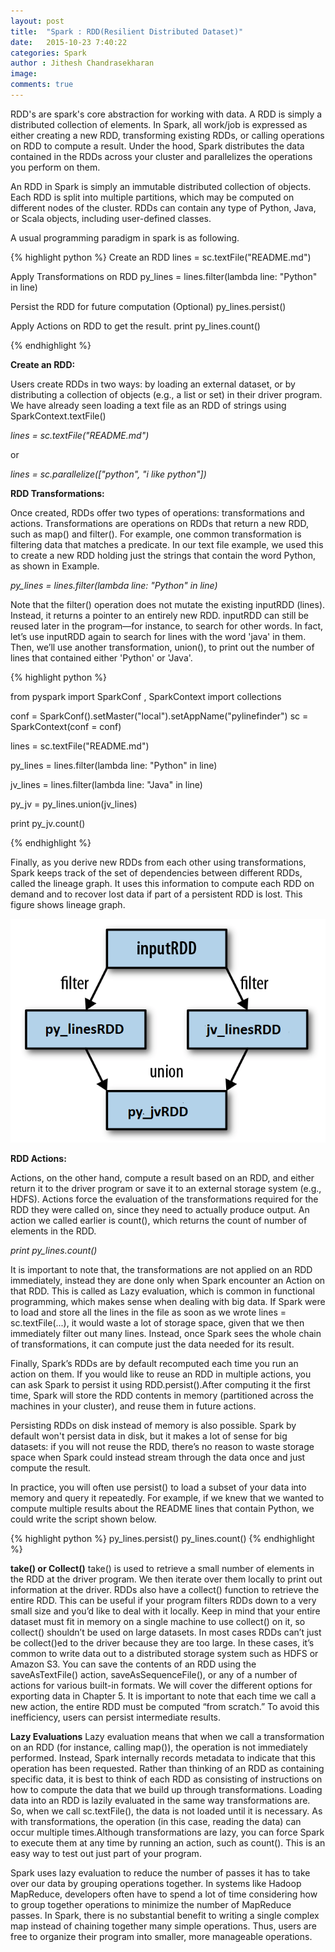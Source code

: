 ```yaml
---
layout: post
title:  "Spark : RDD(Resilient Distributed Dataset)"
date:   2015-10-23 7:40:22
categories: Spark
author : Jithesh Chandrasekharan
image: 
comments: true
---
```


RDD's are spark's core abstraction for working with data. A RDD is simply a distributed collection of elements. In Spark, all work/job is expressed as either creating a new RDD, transforming existing RDDs, or calling operations on RDD to compute a result. Under the hood, Spark distributes the data contained in the RDDs across your cluster and parallelizes the operations you perform on them.

An RDD in Spark is simply an immutable distributed collection of objects. Each RDD is split into multiple partitions, which may be computed on different nodes of the cluster. RDDs can contain any type of Python, Java, or Scala objects, including user-defined classes. 

A usual programming paradigm in spark is as following.

{% highlight python %}
Create an RDD 
	lines = sc.textFile("README.md")

Apply Transformations on RDD
	py_lines = lines.filter(lambda line: "Python" in line)

Persist the RDD for future computation (Optional)
	py_lines.persist()

Apply Actions on RDD to get the result.
	print py_lines.count()

{% endhighlight %}

**Create an RDD:**

Users create RDDs in two ways: by loading an external dataset, or by distributing a collection of objects (e.g., a list or set) in their driver program. We have already seen loading a text file as an RDD of strings using SparkContext.textFile()

*lines = sc.textFile("README.md")*

or

*lines = sc.parallelize(["python", "i like python"])*


**RDD Transformations:**

Once created, RDDs offer two types of operations: transformations and actions. Transformations are operations on RDDs that return a new RDD, such as map() and filter(). For example, one common transformation is filtering data that matches a predicate. In our text file example, we used this to create a new RDD holding just the strings that contain the word Python, as shown in Example.

*py_lines = lines.filter(lambda line: "Python" in line)*

Note that the filter() operation does not mutate the existing inputRDD (lines). Instead, it returns a pointer to an entirely new RDD. inputRDD can still be reused later in the program—for instance, to search for other words. In fact, let’s use inputRDD again to search for lines with the word 'java' in them. Then, we’ll use another transformation, union(), to print out the number of lines that contained either 'Python' or 'Java'.

{% highlight python %}

from pyspark import SparkConf , SparkContext
import collections

conf = SparkConf().setMaster("local").setAppName("pylinefinder")
sc = SparkContext(conf = conf)

lines = sc.textFile("README.md")

py_lines = lines.filter(lambda line: "Python" in line)

jv_lines = lines.filter(lambda line: "Java" in line)

py_jv = py_lines.union(jv_lines)

print py_jv.count()

{% endhighlight %}

Finally, as you derive new RDDs from each other using transformations, Spark keeps track of the set of dependencies between different RDDs, called the lineage graph. It uses this information to compute each RDD on demand and to recover lost data if part of a persistent RDD is lost. This figure shows lineage graph.

![Spark Download](/img/lineage.png)

**RDD Actions:**

Actions, on the other hand, compute a result based on an RDD, and either return it to the driver program or save it to an external storage system (e.g., HDFS). Actions force the evaluation of the transformations required for the RDD they were called on, since they need to actually produce output. An action we called earlier is count(), which returns the count of number of elements in the RDD.

*print py_lines.count()*

It is important to note that, the transformations are not applied on an RDD immediately, instead they are done only when Spark encounter an Action on that RDD. This is called as Lazy evaluation, which is common in functional programming, which makes sense when dealing with big data. If Spark were to load and store all the lines in the file as soon as we wrote lines = sc.textFile(...), it would waste a lot of storage space, given that we then immediately filter out many lines. Instead, once Spark sees the whole chain of transformations, it can compute just the data needed for its result.

Finally, Spark’s RDDs are by default recomputed each time you run an action on them. If you would like to reuse an RDD in multiple actions, you can ask Spark to persist it using RDD.persist().After computing it the first time, Spark will store the RDD contents in memory (partitioned across the machines in your cluster), and reuse them in future actions.

Persisting RDDs on disk instead of memory is also possible. Spark by default won't persist data in disk, but it makes a lot of sense for big datasets: if you will not reuse the RDD, there’s no reason to waste storage space when Spark could instead stream through the data once and just compute the result.

In practice, you will often use persist() to load a subset of your data into memory and query it repeatedly. For example, if we knew that we wanted to compute multiple results about the README lines that contain Python, we could write the script shown below.

{% highlight python %}
py_lines.persist()
py_lines.count()
{% endhighlight %}

**take() or Collect()**
take() is used to retrieve a small number of elements in the RDD at the driver program. We then iterate over them locally to print out information at the driver. RDDs also have a collect() function to retrieve the entire RDD. This can be useful if your program filters RDDs down to a very small size and you’d like to deal with it locally. Keep in mind that your entire dataset must fit in memory on a single machine to use collect() on it, so collect() shouldn’t be used on large datasets.
In most cases RDDs can’t just be collect()ed to the driver because they are too large. In these cases, it’s common to write data out to a distributed storage system such as HDFS or Amazon S3. You can save the contents of an RDD using the saveAsTextFile() action, saveAsSequenceFile(), or any of a number of actions for various built-in formats. We will cover the different options for exporting data in Chapter 5.
It is important to note that each time we call a new action, the entire RDD must be computed “from scratch.” To avoid this inefficiency, users can persist intermediate results.

**Lazy Evaluations**
Lazy evaluation means that when we call a transformation on an RDD (for instance, calling map()), the operation is not immediately performed. Instead, Spark internally records metadata to indicate that this operation has been requested. Rather than thinking of an RDD as containing specific data, it is best to think of each RDD as consisting of instructions on how to compute the data that we build up through transformations. Loading data into an RDD is lazily evaluated in the same way transformations are. So, when we call sc.textFile(), the data is not loaded until it is necessary. As with transformations, the operation (in this case, reading the data) can occur multiple times.Although transformations are lazy, you can force Spark to execute them at any time by running an action, such as count(). This is an easy way to test out just part of your program.

Spark uses lazy evaluation to reduce the number of passes it has to take over our data by grouping operations together. In systems like Hadoop MapReduce, developers often have to spend a lot of time considering how to group together operations to minimize the number of MapReduce passes. In Spark, there is no substantial benefit to writing a single complex map instead of chaining together many simple operations. Thus, users are free to organize their program into smaller, more manageable operations.